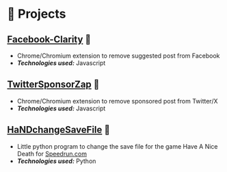 # 🧪 Projects

## [Facebook-Clarity](https://github.com/EricTron-FR/Facebook-Clarity) 🔗
- Chrome/Chromium extension to remove suggested post from Facebook
- _**Technologies used:**_ Javascript

## [TwitterSponsorZap](https://github.com/EricTron-FR/TwitterSponsorZap) 🔗
- Chrome/Chromium extension to remove sponsored post from Twitter/X
- _**Technologies used:**_ Javascript

## [HaNDchangeSaveFile](https://github.com/EricTron-FR/HaNDchangeSaveFile) 🔗
- Little python program to change the save file for the game Have A Nice Death for [Speedrun.com](https://www.speedrun.com/hand)
- _**Technologies used:**_ Python


